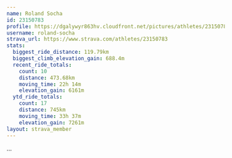 ```yaml
---
name: Roland Socha
id: 23150783
profile: https://dgalywyr863hv.cloudfront.net/pictures/athletes/23150783/14745672/4/large.jpg
username: roland-socha
strava_url: https://www.strava.com/athletes/23150783
stats:
  biggest_ride_distance: 119.79km
  biggest_climb_elevation_gain: 688.4m
  recent_ride_totals:
    count: 10
    distance: 473.68km
    moving_time: 22h 14m
    elevation_gain: 6161m
  ytd_ride_totals:
    count: 17
    distance: 745km
    moving_time: 33h 37m
    elevation_gain: 7261m
layout: strava_member
--- 
```

...
